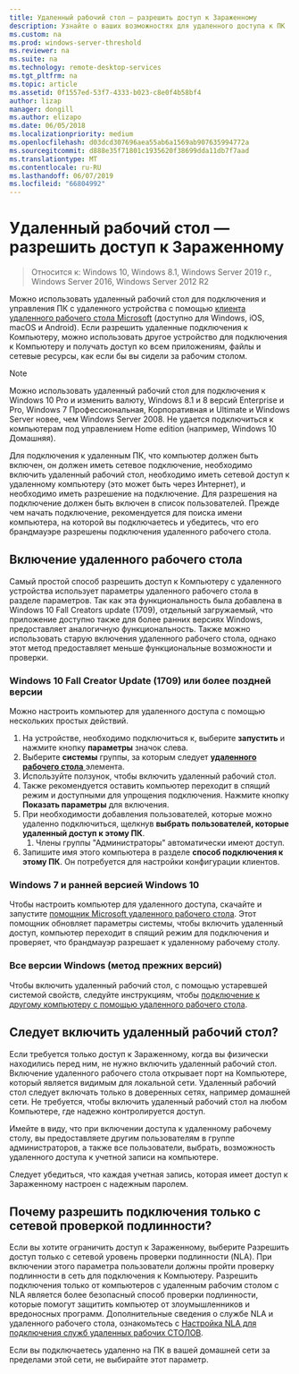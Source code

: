 ```yaml
---
title: Удаленный рабочий стол — разрешить доступ к Зараженному
description: Узнайте о ваших возможностях для удаленного доступа к ПК
ms.custom: na
ms.prod: windows-server-threshold
ms.reviewer: na
ms.suite: na
ms.technology: remote-desktop-services
ms.tgt_pltfrm: na
ms.topic: article
ms.assetid: 0f1557ed-53f7-4333-b023-c8e0f4b58bf4
author: lizap
manager: dongill
ms.author: elizapo
ms.date: 06/05/2018
ms.localizationpriority: medium
ms.openlocfilehash: d03dcd307696aea55ab6a1569ab907635994772a
ms.sourcegitcommit: d888e35f71801c1935620f38699dda11db7f7aad
ms.translationtype: MT
ms.contentlocale: ru-RU
ms.lasthandoff: 06/07/2019
ms.locfileid: "66804992"
---
```

# <a name="remote-desktop---allow-access-to-your-pc"></a>Удаленный рабочий стол — разрешить доступ к Зараженному

>Относится к: Windows 10, Windows 8.1, Windows Server 2019 г., Windows Server 2016, Windows Server 2012 R2

Можно использовать удаленный рабочий стол для подключения и управления ПК с удаленного устройства с помощью [клиента удаленного рабочего стола Microsoft](remote-desktop-clients.md) (доступно для Windows, iOS, macOS и Android). Если разрешить удаленные подключения к Компьютеру, можно использовать другое устройство для подключения к Компьютеру и получать доступ ко всем приложениям, файлы и сетевые ресурсы, как если бы вы сидели за рабочим столом.  

> [!NOTE]
> Можно использовать удаленный рабочий стол для подключения к Windows 10 Pro и изменить валюту, Windows 8.1 и 8 версий Enterprise и Pro, Windows 7 Профессиональная, Корпоративная и Ultimate и Windows Server новее, чем Windows Server 2008. Не удается подключиться к компьютерам под управлением Home edition (например, Windows 10 Домашняя). 

Для подключения к удаленным ПК, что компьютер должен быть включен, он должен иметь сетевое подключение, необходимо включить удаленный рабочий стол, необходимо иметь сетевой доступ к удаленному компьютеру (это может быть через Интернет), и необходимо иметь разрешение на подключение. Для разрешения на подключение должен быть включен в список пользователей. Прежде чем начать подключение, рекомендуется для поиска имени компьютера, на которой вы подключаетесь и убедитесь, что его брандмауэре разрешены подключения удаленного рабочего стола.

## <a name="how-to-enable-remote-desktop"></a>Включение удаленного рабочего стола

Самый простой способ разрешить доступ к Компьютеру с удаленного устройства использует параметры удаленного рабочего стола в разделе параметров. Так как эта функциональность была добавлена в Windows 10 Fall Creators update (1709), отдельный загружаемый, что приложение доступно также для более ранних версиях Windows, предоставляет аналогичную функциональность. Также можно использовать старую включения удаленного рабочего стола, однако этот метод предоставляет меньше функциональные возможности и проверки.

### <a name="windows-10-fall-creator-update-1709-or-later"></a>Windows 10 Fall Creator Update (1709) или более поздней версии

Можно настроить компьютер для удаленного доступа с помощью нескольких простых действий.
1. На устройстве, необходимо подключиться к, выберите **запустить** и нажмите кнопку **параметры** значок слева.
2. Выберите **системы** группы, за которым следует [ **удаленного рабочего стола** ](ms-settings:remotedesktop) элемента.
3. Используйте ползунок, чтобы включить удаленный рабочий стол.
4. Также рекомендуется оставить компьютер переходит в спящий режим и доступными для упрощения подключения. Нажмите кнопку **Показать параметры** для включения.
5. При необходимости добавления пользователей, которые можно удаленно подключиться, щелкнув **выбрать пользователей, которые удаленный доступ к этому ПК**.
   1. Члены группы "Администраторы" автоматически имеют доступ.
6. Запишите имя этого компьютера в разделе **способ подключения к этому ПК**. Он потребуется для настройки конфигурации клиентов.

### <a name="windows-7-and-early-version-of-windows-10"></a>Windows 7 и ранней версией Windows 10

Чтобы настроить компьютер для удаленного доступа, скачайте и запустите [помощник Microsoft удаленного рабочего стола](https://www.microsoft.com/download/details.aspx?id=50042). Этот помощник обновляет параметры системы, чтобы включить удаленный доступ, компьютер переходит в спящий режим для подключения и проверяет, что брандмауэр разрешает к удаленному рабочему столу. 

### <a name="all-versions-of-windows-legacy-method"></a>Все версии Windows (метод прежних версий)

Чтобы включить удаленный рабочий стол, с помощью устаревшей системой свойств, следуйте инструкциям, чтобы [подключение к другому компьютеру с помощью удаленного рабочего стола](https://windows.microsoft.com/windows/remote-desktop-connection-faq).

## <a name="should-i-enable-remote-desktop"></a>Следует включить удаленный рабочий стол?

Если требуется только доступ к Зараженному, когда вы физически находились перед ним, не нужно включить удаленный рабочий стол. Включение удаленного рабочего стола открывает порт на Компьютере, который является видимым для локальной сети. Удаленный рабочий стол следует включать только в доверенных сетях, например домашней сети. Не требуется, чтобы включить удаленный рабочий стол на любом Компьютере, где надежно контролируется доступ.

Имейте в виду, что при включении доступа к удаленному рабочему столу, вы предоставляете другим пользователям в группе администраторов, а также все пользователи, выбрать, возможность удаленного доступа к учетной записи на компьютере.

Следует убедиться, что каждая учетная запись, которая имеет доступ к Зараженному настроен с надежным паролем.

## <a name="why-allow-connections-only-with-network-level-authentication"></a>Почему разрешить подключения только с сетевой проверкой подлинности? 

Если вы хотите ограничить доступ к Зараженному, выберите Разрешить доступ только с сетевой уровень проверки подлинности (NLA). При включении этого параметра пользователи должны пройти проверку подлинности в сеть для подключения к Компьютеру. Разрешить подключения только от компьютеров с удаленным рабочим столом с NLA является более безопасный способ проверки подлинности, которые помогут защитить компьютер от злоумышленников и вредоносных программ. Дополнительные сведения о службе NLA и удаленного рабочего стола, ознакомьтесь с [Настройка NLA для подключения служб удаленных рабочих СТОЛОВ](https://technet.microsoft.com/library/cc732713(v=ws.11).aspx).

Если вы подключаетесь удаленно на ПК в вашей домашней сети за пределами этой сети, не выбирайте этот параметр.
